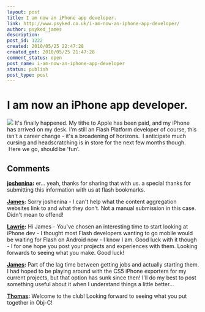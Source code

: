 ```yaml
---
layout: post
title: I am now an iPhone app developer.
link: http://www.psyked.co.uk/i-am-now-an-iphone-app-developer/
author: psyked_james
description: 
post_id: 1222
created: 2010/05/25 22:47:28
created_gmt: 2010/05/25 21:47:28
comment_status: open
post_name: i-am-now-an-iphone-app-developer
status: publish
post_type: post
---
```


# I am now an iPhone app developer.

![](http://uploads.psyked.co.uk/2010/05/iphone-sauron.png) It's finally happened. My tithe to Apple has been paid, and my iPhone has arrived on my desk. I'm still an Flash Platform developer of course, this isn't a career change - it's a broadening of horizons.  I anticipate much cursing and headscratching is in store for the next few months though.  Here we go, should be 'fun'.

## Comments

**[joshenina](#856 "2010-05-26 09:16:35"):** er... yeah, thanks for sharing that with us. a special thanks for submitting this information with us at flash bookmarks.

**[James](#857 "2010-05-26 09:28:11"):** Sorry joshenina - I can't help what the content aggregation websites link to and what they don't. Not a manual submission in this case. Didn't mean to offend!

**[Lawrie](#858 "2010-05-26 09:36:16"):** Hi James - You've chosen an interesting time to start looking at iPhone dev - I thought most Flash developers wanting to go mobile would be waiting for Flash on Android now - I know I am. Good luck with it though - I for one hope you post your projects and experiences with them. Looking forwards to seeing what you make. Good luck!

**[James](#859 "2010-05-26 22:59:01"):** Part of the lag time between getting jobs and actually starting them. I had hoped to be playing around with the CS5 iPhone exporters for my current projects, but that option has sunk since then! I'll do my best to post something useful about it when I understand things a little better...

**[Thomas](#860 "2010-08-10 18:59:51"):** Welcome to the club! Looking forward to seeing what you put together in Obj-C!

